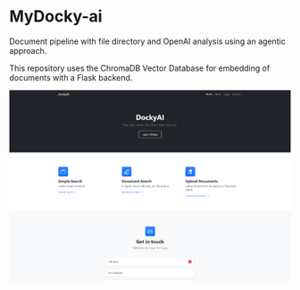 # MyDocky-ai
Document pipeline with file directory and OpenAI analysis using an agentic approach.

This repository uses the ChromaDB Vector Database for embedding of documents with a Flask backend.

![alt text](https://github.com/dylsayre/MyDocky-ai/blob/main/.github/homescreen.png?raw=true)
